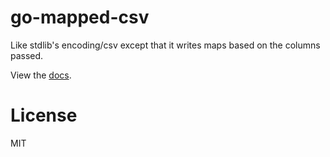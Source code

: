 
# go-mapped-csv

 Like stdlib's encoding/csv except that it writes maps based on the columns passed.

 View the [docs](godoc.org/pkg/github.com/segmentio/go-mapped-csv).

# License

 MIT